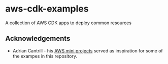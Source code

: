 # aws-cdk-examples

A collection of AWS CDK apps to deploy common resources

## Acknowledgements

- Adrian Cantrill - his [AWS mini projects](https://github.com/acantril/learn-cantrill-io-labs) served as inspiration for some of the exampes in this repository.
